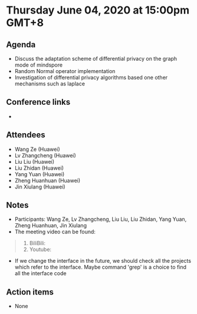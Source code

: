 # Thursday June 04, 2020 at 15:00pm GMT+8

## Agenda
* Discuss the adaptation scheme of differential privacy on the graph mode of mindspore
* Random Normal operator implementation
* Investigation of differential privacy algorithms based one other mechanisms such as laplace

## Conference links
* 

## Attendees 
* Wang Ze (Huawei)
* Lv Zhangcheng (Huawei)
* Liu Liu (Huawei)
* Liu Zhidan (Huawei)
* Yang Yuan (Huawei)
* Zheng Huanhuan (Huawei)
* Jin Xiulang (Huawei)

## Notes
* Participants: Wang Ze, Lv Zhangcheng, Liu Liu, Liu Zhidan, Yang Yuan, Zheng Huanhuan, Jin Xiulang
* The meeting video can be found:
> 1. BiliBili: 
> 2. Youtube: 
* If we change the interface in the future, we should check all the projects which refer to the interface. Maybe command 'grep' is a choice to find all the interface code

## Action items
* None
